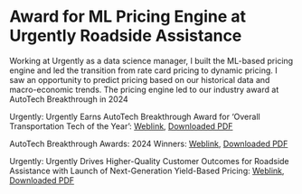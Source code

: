 # Award for ML Pricing Engine at Urgently Roadside Assistance

Working at Urgently as a data science manager, I built the ML-based pricing engine and led the transition from rate card pricing to dynamic pricing. I saw an opportunity to predict pricing based on our historical data and macro-economic trends. The pricing engine led to our industry award at AutoTech Breakthrough in 2024

Urgently: Urgently Earns AutoTech Breakthrough Award for ‘Overall Transportation Tech of the Year’: [Weblink](https://investors.geturgently.com/news-releases/news-release-details/urgently-earns-autotech-breakthrough-award-overall), [Downloaded PDF](urgently-award.pdf)

AutoTech Breakthrough Awards: 2024 Winners: [Weblink](https://autotechbreakthrough.com/2024-winners/), [Downloaded PDF](autotech-winners.pdf)

Urgently: Urgently Drives Higher-Quality Customer Outcomes for Roadside Assistance with Launch of Next-Generation Yield-Based Pricing: [Weblink](https://investors.geturgently.com/news-releases/news-release-details/urgently-drives-higher-quality-customer-outcomes-roadside), [Downloaded PDF](urgently-pricing.pdf)
